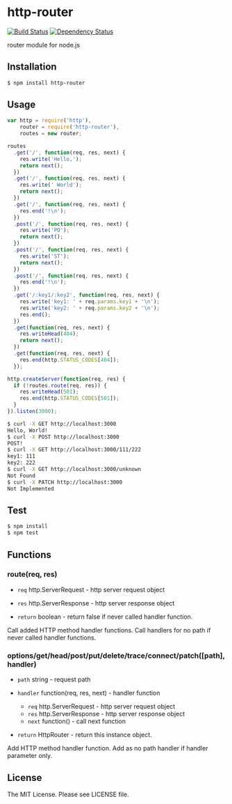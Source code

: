 # http-router

[![Build Status](https://travis-ci.org/sasaplus1/http-router.png)](https://travis-ci.org/sasaplus1/http-router)
[![Dependency Status](https://gemnasium.com/sasaplus1/http-router.png)](https://gemnasium.com/sasaplus1/http-router)

router module for node.js

## Installation

```sh
$ npm install http-router
```

## Usage

```js
var http = require('http'),
    router = require('http-router'),
    routes = new router;

routes
  .get('/', function(req, res, next) {
    res.write('Hello,');
    return next();
  })
  .get('/', function(req, res, next) {
    res.write(' World');
    return next();
  })
  .get('/', function(req, res, next) {
    res.end('!\n');
  })
  .post('/', function(req, res, next) {
    res.write('PO');
    return next();
  })
  .post('/', function(req, res, next) {
    res.write('ST');
    return next();
  })
  .post('/', function(req, res, next) {
    res.end('!\n');
  })
  .get('/:key1/:key2', function(req, res, next) {
    res.write('key1: ' + req.params.key1 + '\n');
    res.write('key2: ' + req.params.key2 + '\n');
    res.end();
  })
  .get(function(req, res, next) {
    res.writeHead(404);
    return next();
  })
  .get(function(req, res, next) {
    res.end(http.STATUS_CODES[404]);
  });

http.createServer(function(req, res) {
  if (!routes.route(req, res)) {
    res.writeHead(501);
    res.end(http.STATUS_CODES[501]);
  }
}).listen(3000);
```

```sh
$ curl -X GET http://localhost:3000
Hello, World!
$ curl -X POST http://localhost:3000
POST!
$ curl -X GET http://localhost:3000/111/222
key1: 111
key2: 222
$ curl -X GET http://localhost:3000/unknown
Not Found
$ curl -X PATCH http://localhost:3000
Not Implemented
```

## Test

```sh
$ npm install
$ npm test
```

## Functions

### route(req, res)

* `req` http.ServerRequest - http server request object
* `res` http.ServerResponse - http server response object

* `return` boolean - return false if never called handler function.

Call added HTTP method handler functions. Call handlers for no path if never called handler functions.

### options/get/head/post/put/delete/trace/connect/patch([path], handler)

* `path` string - request path
* `handler` function(req, res, next) - handler function
  * `req` http.ServerRequest - http server request object
  * `res` http.ServerResponse - http server response object
  * `next` function() - call next function

* `return` HttpRouter - return this instance object.

Add HTTP method handler function. Add as no path handler if handler parameter only.

## License

The MIT License. Please see LICENSE file.
